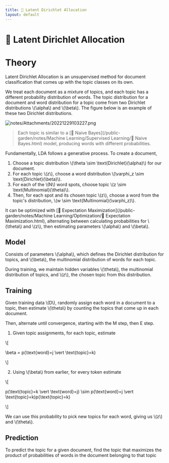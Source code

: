 ```yaml
---
title: 📄 Latent Dirichlet Allocation
layout: default
---
```


# 📄 Latent Dirichlet Allocation

# Theory
Latent Dirichlet Allocation is an unsupervised method for document classification that comes up with the topic classes on its own.

We treat each document as a mixture of topics, and each topic has a different probability distribution of words. The topic distribution for a document and word distribution for a topic come from two Dirichlet distributions \\(\alpha\\) and \\(\beta\\). The figure below is an example of these two Dirichlet distributions.

![notes/Attachments/20221229103227.png](notes/Attachments/20221229103227.png.png)

> Each topic is similar to a [👶 Naive Bayes](/public-garden/notes/Machine Learning/Supervised Learning/👶 Naive Bayes.html) model, producing words with different probabilities.

Fundamentally, LDA follows a generative process. To create a document,
1. Choose a topic distribution \\(\theta \sim \text{Dirichlet}(\alpha)\\) for our document.
2. For each topic \\(z\\), choose a word distribution \\(\varphi_z \sim \text{Dirichlet}(\beta)\\).
3. For each of the \\(N\\) word spots, choose topic \\(z \sim \text{Multinomial}(\theta)\\).
4. Then, for each spot and its chosen topic \\(z\\), choose a word from the topic's distribution, \\(w \sim \text{Multinomial}(\varphi_z)\\).

It can be optimized with [🎉 Expectation Maximization](/public-garden/notes/Machine Learning/Optimization/🎉 Expectation Maximization.html), alternating between calculating probabilities for \\(\theta\\) and \\(z\\), then estimating parameters \\(\alpha\\) and \\(\beta\\).

## Model
Consists of parameters \\(\alpha\\), which defines the Dirichlet distribution for topics, and \\(\beta\\), the multinomial distribution of words for each topic.

During training, we maintain hidden variables \\(\theta\\), the multinomial distribution of topics, and \\(z\\), the chosen topic from this distribution.

## Training
Given training data \\(D\\), randomly assign each word in a document to a topic, then estimate \\(\theta\\) by counting the topics that come up in each document.

Then, alternate until convergence, starting with the M step, then E step.
1. Given topic assignments, for each topic, estimate 

\\[

\beta = p(\text{word}=j \vert \text{topic}=k)

\\]

2. Using \\(\beta\\) from earlier, for every token estimate 

\\[

p(\text{topic}=k \vert \text{word}=j) \sim p(\text{word}=j \vert \text{topic}=k)p(\text{topic}=k)

\\]

   We can use this probability to pick new topics for each word, giving us \\(z\\) and \\(\theta\\).

## Prediction
To predict the topic for a given document, find the topic that maximizes the product of probabilities of words in the document belonging to that topic